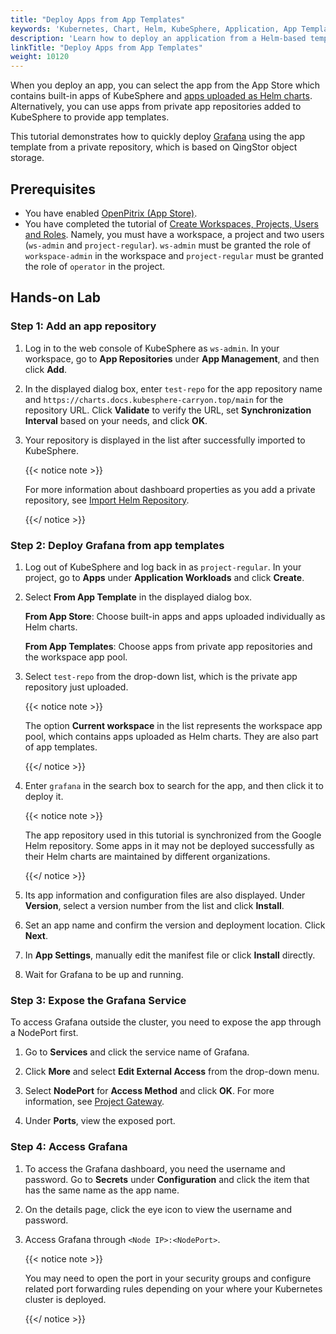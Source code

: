 ```yaml
---
title: "Deploy Apps from App Templates"
keywords: 'Kubernetes, Chart, Helm, KubeSphere, Application, App Templates'
description: 'Learn how to deploy an application from a Helm-based template.'
linkTitle: "Deploy Apps from App Templates"
weight: 10120
---
```


When you deploy an app, you can select the app from the App Store which contains built-in apps of KubeSphere and [apps uploaded as Helm charts](../../../workspace-administration/upload-helm-based-application/). Alternatively, you can use apps from private app repositories added to KubeSphere to provide app templates.

This tutorial demonstrates how to quickly deploy [Grafana](https://grafana.com/) using the app template from a private repository, which is based on QingStor object storage.

## Prerequisites

- You have enabled [OpenPitrix (App Store)](../../../pluggable-components/app-store/).
- You have completed the tutorial of [Create Workspaces, Projects, Users and Roles](../../../quick-start/create-workspace-and-project/). Namely, you must have a workspace, a project and two users (`ws-admin` and `project-regular`). `ws-admin` must be granted the role of `workspace-admin` in the workspace and `project-regular` must be granted the role of `operator` in the project.

## Hands-on Lab

### Step 1: Add an app repository

1. Log in to the web console of KubeSphere as `ws-admin`. In your workspace, go to **App Repositories** under **App Management**, and then click **Add**.

2. In the displayed dialog box, enter `test-repo` for the app repository name and `https://charts.docs.kubesphere-carryon.top/main` for the repository URL. Click **Validate** to verify the URL, set **Synchronization Interval** based on your needs, and click **OK**.

3. Your repository is displayed in the list after successfully imported to KubeSphere.

   {{< notice note >}}

   For more information about dashboard properties as you add a private repository, see [Import Helm Repository](../../../workspace-administration/app-repository/import-helm-repository/).

   {{</ notice >}}

### Step 2: Deploy Grafana from app templates

1. Log out of KubeSphere and log back in as `project-regular`. In your project, go to **Apps** under **Application Workloads** and click **Create**.

2. Select **From App Template** in the displayed dialog box.

   **From App Store**: Choose built-in apps and apps uploaded individually as Helm charts.

   **From App Templates**: Choose apps from private app repositories and the workspace app pool.

3. Select `test-repo` from the drop-down list, which is the private app repository just uploaded.

   {{< notice note >}}

   The option **Current workspace** in the list represents the workspace app pool, which contains apps uploaded as Helm charts. They are also part of app templates.

   {{</ notice >}} 

4. Enter `grafana` in the search box to search for the app, and then click it to deploy it.

   {{< notice note >}} 

   The app repository used in this tutorial is synchronized from the Google Helm repository. Some apps in it may not be deployed successfully as their Helm charts are maintained by different organizations.

   {{</ notice >}} 

5. Its app information and configuration files are also displayed. Under **Version**, select a version number from the list and click **Install**.

6. Set an app name and confirm the version and deployment location. Click **Next**.
   
7. In **App Settings**, manually edit the manifest file or click **Install** directly.

8. Wait for Grafana to be up and running.

### Step 3: Expose the Grafana Service

To access Grafana outside the cluster, you need to expose the app through a NodePort first.

1. Go to **Services** and click the service name of Grafana.

2. Click **More** and select **Edit External Access** from the drop-down menu.

3. Select **NodePort** for **Access Method** and click **OK**. For more information, see [Project Gateway](../../../project-administration/project-gateway/).

4. Under **Ports**, view the exposed port.

### Step 4: Access Grafana

1. To access the Grafana dashboard, you need the username and password. Go to **Secrets** under **Configuration** and click the item that has the same name as the app name.

2. On the details page, click the eye icon to view the username and password.

3. Access Grafana through `<Node IP>:<NodePort>`.

   {{< notice note >}}

   You may need to open the port in your security groups and configure related port forwarding rules depending on your where your Kubernetes cluster is deployed.

   {{</ notice >}} 